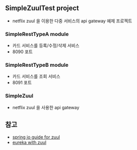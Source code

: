 ## SimpleZuulTest project
- netflix zuul 을 이용한 다중 서비스의 api gateway 예제 프로젝트

### SimpleRestTypeA module
- 카드 서비스를 등록/수정/삭제 서비스
- 8090 포트

### SimpleRestTypeB module
- 카드 서비스를 조회 서비스
- 8091 포트

### SimpleZuul
- netflix zuul 을 사용한 api gateway

## 참고
- [spring io guide for zuul](https://spring.io/guides/gs/routing-and-filtering/)
- [eureka with zuul](https://ssipflow.github.io/msa/Spring-Cloud-API-Gateway-03/)
